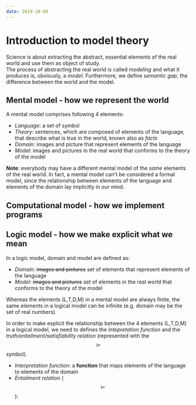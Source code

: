 ```yaml
---
date: 2019-10-06
---
```

# Introduction to model theory

Science is about extracting the abstract, essential elements
of the real world and use them as object of study.\
The process of abstracting the real world is called
_modeling_ and what it produces is, obviously, a _model_.
Furthermore, we define _semantic gap_, the difference between
the world and the model.

## Mental model - how we represent the world

A mental model comprises following 4 elements:

* _Language_: a set of symbol
* _Theory_: sentences, which are composed of elements of the language, that
describe what is true in the world, known also as _facts_
* _Domain_: images and picture that represent elements of the language
* _Model_: images and pictures in the real world that conforms to the theory of
the model

**Note**: everybody may have a different mental model of the
_same_ elements of the real world.  In fact, a mental model
can't be considered a formal model, since the relationship
between elements of the language and elements of the domain
lay implicitly in our mind.

## Computational model - how we implement programs

## Logic model - how we make explicit what we mean

In a logic model, domain and model are defined as:

* _Domain_: ~~images and pictures~~ set of elements that represent elements of the
  language
* _Model_: ~~images and pictures~~ set of elements in the real world that conforms to
  the theory of the model

Whereas the elements (L,T,D,M) in a mental model are always
finite, the same elements in a logical model can be infinite
(e.g. domain may be the set of real numbers).

In order to make explicit the relationship between the 4
elements (L,T,D,M) in a logical model, we need to defines the
_intepretation function_ and the
_truth/entailment/satisfiability relation_ (represented with
the $$ \models $$ symbol).

* _Interpretation function_: a **function** that maps
  elements of the language to elements of the domain
* _Entailment relation_ ($$ \models $$): 

##
